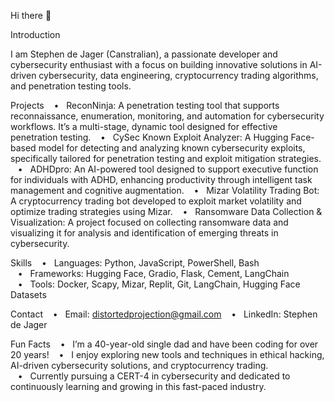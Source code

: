 Hi there 👋

Introduction

I am Stephen de Jager (Canstralian), a passionate developer and cybersecurity enthusiast with a focus on building innovative solutions in AI-driven cybersecurity, data engineering, cryptocurrency trading algorithms, and penetration testing tools.

Projects
   •   ReconNinja: A penetration testing tool that supports reconnaissance, enumeration, monitoring, and automation for cybersecurity workflows. It’s a multi-stage, dynamic tool designed for effective penetration testing.
   •   CySec Known Exploit Analyzer: A Hugging Face-based model for detecting and analyzing known cybersecurity exploits, specifically tailored for penetration testing and exploit mitigation strategies.
   •   ADHDpro: An AI-powered tool designed to support executive function for individuals with ADHD, enhancing productivity through intelligent task management and cognitive augmentation.
   •   Mizar Volatility Trading Bot: A cryptocurrency trading bot developed to exploit market volatility and optimize trading strategies using Mizar.
   •   Ransomware Data Collection & Visualization: A project focused on collecting ransomware data and visualizing it for analysis and identification of emerging threats in cybersecurity.

Skills
   •   Languages: Python, JavaScript, PowerShell, Bash
   •   Frameworks: Hugging Face, Gradio, Flask, Cement, LangChain
   •   Tools: Docker, Scapy, Mizar, Replit, Git, LangChain, Hugging Face Datasets

Contact
   •   Email: distortedprojection@gmail.com
   •   LinkedIn: Stephen de Jager

Fun Facts
   •   I’m a 40-year-old single dad and have been coding for over 20 years!
   •   I enjoy exploring new tools and techniques in ethical hacking, AI-driven cybersecurity solutions, and cryptocurrency trading.
   •   Currently pursuing a CERT-4 in cybersecurity and dedicated to continuously learning and growing in this fast-paced industry.
